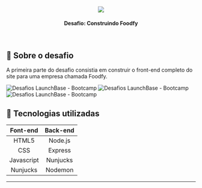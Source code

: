 <h1 align="center">
<img src="https://ik.imagekit.io/mqh5rdpeme/img-launchbase_u1x6ViV8P.png">
</h1>
<h4 align="center"> Desafio: Construindo Foodfy </h4>
<br/>

## 🚀 Sobre o desafio

A primeira parte do desafio consistia em construir o front-end completo do site para uma empresa chamada Foodfy.

<img src="https://ik.imagekit.io/mqh5rdpeme/page1_6jE3gObKW.gif" alt="Desafios LaunchBase - Bootcamp" />

<img src="https://ik.imagekit.io/mqh5rdpeme/page2_0DTYSe-Hg.gif" alt="Desafios LaunchBase - Bootcamp" />

<img src="https://ik.imagekit.io/mqh5rdpeme/page3_wcuQBeP1W.gif" alt="Desafios LaunchBase - Bootcamp" />

## 📌 Tecnologias utilizadas


| Font-end  | Back-end |
| :------------: | :------------: |
|  HTML5 |  Node.js |
|  CSS |  Express |
| Javascript | Nunjucks |  
| Nunjucks | Nodemon |

------------

<!--h2 align="center"> Animações de CSS adiconados </h2>

<!--img src="https://ik.imagekit.io/mqh5rdpeme/efeito01_uijis7lGj.gif" alt="Desafios LaunchBase - Bootcamp" />
<!--img src="https://ik.imagekit.io/mqh5rdpeme/efeito02_jApj2l_Q6.gif" alt="Desafios LaunchBase - Bootcamp" />
